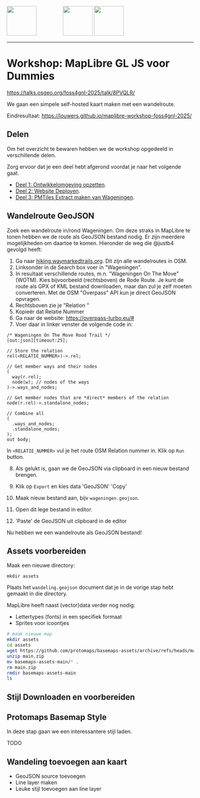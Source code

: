 <p>
  <img src="https://github.com/user-attachments/assets/c1264791-f990-4cdc-9ab7-a3c84de27ff5" height="80"/>
  &nbsp;&nbsp;&nbsp;&nbsp;&nbsp;&nbsp;&nbsp;&nbsp;&nbsp;&nbsp;&nbsp;&nbsp;&nbsp;&nbsp;&nbsp;&nbsp;
  <img src="https://github.com/user-attachments/assets/b281133a-5df0-4006-b813-661405731151#gh-light-mode-only" height="80"/>
  <img src="https://github.com/user-attachments/assets/aa120a74-d6c3-43e2-8de0-d3a46a194647#gh-dark-mode-only" height="80"/>
</p>

---

# Workshop: MapLibre GL JS voor Dummies

https://talks.osgeo.org/foss4gnl-2025/talk/8PVQLR/

We gaan een simpele self-hosted kaart maken met een wandelroute.

Eindresultaat: https://louwers.github.io/maplibre-workshop-foss4gnl-2025/

## Delen

Om het overzicht te bewaren hebben we de workshop opgedeeld in verschillende delen.

Zorg ervoor dat je een deel hebt afgerond voordat je naar het volgende gaat.

- [Deel 1: Ontwikkelomgeving opzetten](./deel_01.md).
- [Deel 2: Website Deployen](./deel_02.md).
- [Deel 3: PMTiles Extract maken van Wageningen](./deel_03.md).

## Wandelroute GeoJSON

Zoek een wandelroute in/rond Wageningen. Om deze straks in MapLibre te tonen hebben we de route als GeoJSON bestand nodig. 
Er zijn meerdere mogelijkheden om daartoe te komen. Hieronder de weg die @justb4 gevolgd heeft:

1. Ga naar [hiking.waymarkedtrails.org](https://hiking.waymarkedtrails.org/). Dit zijn alle wandelroutes in OSM.
2. Linksonder in de Search box voer in "Wageningen".
3. In resultaat verschillende routes, m.n. "Wageningen On The Move" (WOTM). Kies bijvoorbeeld (rechtsboven) de Rode Route. Je kunt de route als GPX of KML bestand downloaden, maar dan zul je zelf moeten converteren. Met de OSM "Overpass" API kun je direct GeoJSON opvragen.
4. Rechtsboven zie je "Relation <nummer>" 
5. Kopieër dat Relatie Nummer
6. Ga naar de website: https://overpass-turbo.eu/#
7. Voer daar in linker venster de volgende code in:

```
/* Wageningen On The Move Rood Trail */
[out:json][timeout:25];

// Store the relation
rel(<RELATIE_NUMMER>)->.rel;

// Get member ways and their nodes
(
  way(r.rel);
  node(w); // nodes of the ways
)->.ways_and_nodes;

// Get member nodes that are *direct* members of the relation
node(r.rel)->.standalone_nodes;

// Combine all
(
  .ways_and_nodes;
  .standalone_nodes;
);
out body;
```

In `<RELATIE_NUMMER>` vul je het route OSM Relation nummer in. Klik op `Run` button.

8. Als gelukt is, gaan we de GeoJSON via clipboard in een nieuw bestand brengen.

9. Klik op `Export` en kies data 'GeoJSON' 'Copy'
10. Maak nieuw bestand aan, bijv `wageningen.geojson`.
11. Open dit lege bestand in editor. 
12. 'Paste' de GeoJSON uit clipboard in de editor

Nu hebben we een wandelroute als GeoJSON bestand!

## Assets voorbereiden

Maak een nieuwe directory:

```
mkdir assets
```

Plaats het `wandeling.geojson` document dat je in de vorige stap hebt gemaakt in die directory.

MapLibre heeft naast (vector)data verder nog nodig:

- Lettertypes (fonts) in een specifiek formaat
- Sprites voor icoontjes

```sh
# maak nieuwe map
mkdir assets
cd assets
wget https://github.com/protomaps/basemaps-assets/archive/refs/heads/main.zip
unzip main.zip
mv basemaps-assets-main/* .
rm main.zip
rmdir basemaps-assets-main
ls
```

## Stijl Downloaden en voorbereiden

## Protomaps Basemap Style

In deze stap gaan we een interessantere stijl laden.

TODO

## Wandeling toevoegen aan kaart

- GeoJSON source toevoegen
- Line layer maken
- Leuke stijl toevoegen aan line layer
